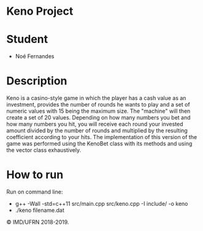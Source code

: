 # Keno Project

# Student 

- Noé Fernandes

# Description

Keno is a casino-style game in which the player has a cash value as an investment, provides the number of rounds he wants to play and a set of numeric values with 15 being the maximum size.
The "machine" will then create a set of 20 values. Depending on how many numbers you bet and how many numbers you hit, you will receive each round your invested amount divided by the number of rounds and multiplied by the resulting coefficient according to your hits.
The implementation of this version of the game was performed using the KenoBet class with its methods and using the vector class exhaustively.

# How to run

Run on command line:
- g++ -Wall -std=c++11 src/main.cpp src/keno.cpp -I include/ -o keno
- ./keno filename.dat




&copy; IMD/UFRN 2018-2019.

